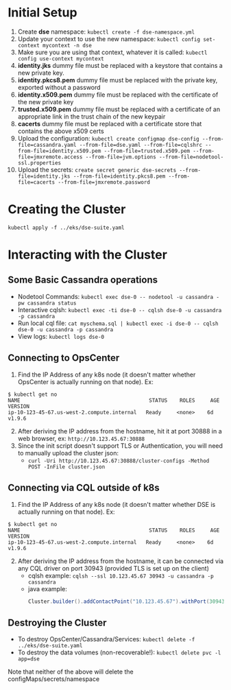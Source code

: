# Initial Setup
1. Create **dse** namespace: ```kubectl create -f dse-namespace.yml```
2. Update your context to use the new namespace: ```kubectl config set-context mycontext -n dse```
3. Make sure you are using that context, whatever it is called: ```kubectl config use-context mycontext```
4. **identity.jks** dummy file must be replaced with a keystore that contains a new private key.
5. **identity.pkcs8.pem** dummy file must be replaced with the private key, exported without a password
6. **identity.x509.pem** dummy file must be replaced with the certificate of the new private key
7. **trusted.x509.pem** dummy file must be replaced with a certificate of an appropriate link in the trust chain of the new keypair
8. **cacerts** dummy file must be replaced with a certificate store that contains the above x509 certs
9. Upload the configuration: ```kubectl create configmap dse-config --from-file=cassandra.yaml --from-file=dse.yaml --from-file=cqlshrc --from-file=identity.x509.pem --from-file=trusted.x509.pem --from-file=jmxremote.access --from-file=jvm.options --from-file=nodetool-ssl.properties```
10. Upload the secrets: ```create secret generic dse-secrets --from-file=identity.jks --from-file=identity.pkcs8.pem --from-file=cacerts --from-file=jmxremote.password```

# Creating the Cluster
```kubectl apply -f ../eks/dse-suite.yaml```

# Interacting with the Cluster

## Some Basic Cassandra operations
* Nodetool Commands: ```kubectl exec dse-0 -- nodetool -u cassandra -pw cassandra status```
* Interactive cqlsh: ```kubectl exec -ti dse-0 -- cqlsh dse-0 -u cassandra -p cassandra```
* Run local cql file: ```cat myschema.sql | kubectl exec -i dse-0 -- cqlsh dse-0 -u cassandra -p cassandra```
* View logs: ```kubectl logs dse-0```

## Connecting to OpsCenter
1. Find the IP Address of any k8s node (it doesn't matter whether OpsCenter is actually running on that node). Ex:
```
$ kubectl get no
NAME                                          STATUS    ROLES     AGE       VERSION
ip-10-123-45-67.us-west-2.compute.internal   Ready     <none>    6d        v1.9.6
```
2. After deriving the IP address from the hostname, hit it at port 30888 in a web browser, ex: ```http://10.123.45.67:30888```
3. Since the init script doesn't support TLS or Authentication, you will need to manually upload the cluster json:
    * ```curl -Uri http://10.123.45.67:30888/cluster-configs -Method POST -InFile cluster.json```

## Connecting via CQL outside of k8s
1. Find the IP Address of any k8s node (it doesn't matter whether DSE is actually running on that node). Ex:
```
$ kubectl get no
NAME                                          STATUS    ROLES     AGE       VERSION
ip-10-123-45-67.us-west-2.compute.internal   Ready     <none>    6d        v1.9.6
```
2. After deriving the IP address from the hostname, it can be connected via any CQL driver on port 30943 (provided TLS is set up on the client)
    * cqlsh example: ```cqlsh --ssl 10.123.45.67 30943 -u cassandra -p cassandra```
    * java example:
        ```java
        Cluster.builder().addContactPoint("10.123.45.67").withPort(30943).withCredentials(...).withSSL(...)/*etc*/.build().connect();
        ```
## Destroying the Cluster
* To destroy OpsCenter/Cassandra/Services: ```kubectl delete -f ../eks/dse-suite.yaml```
* To destroy the data volumes (non-recoverable!): ```kubectl delete pvc -l app=dse```

Note that neither of the above will delete the configMaps/secrets/namespace

